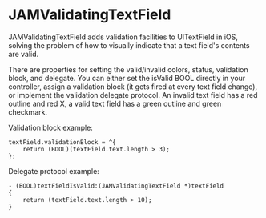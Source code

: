 JAMValidatingTextField
======================

JAMValidatingTextField adds validation facilities to UITextField in iOS, solving the problem of how to visually indicate that a text field's contents are valid.

There are properties for setting the valid/invalid colors, status, validation block, and delegate. You can either set the isValid BOOL directly in your controller, assign a validation block (it gets fired at every text field change), or implement the validation delegate protocol. An invalid text field has a red outline and red X, a valid text field has a green outline and green checkmark.

Validation block example:

    textField.validationBlock = ^{
        return (BOOL)(textField.text.length > 3);
    };

Delegate protocol example:

    - (BOOL)textFieldIsValid:(JAMValidatingTextField *)textField
    {
        return (textField.text.length > 10);
    }
